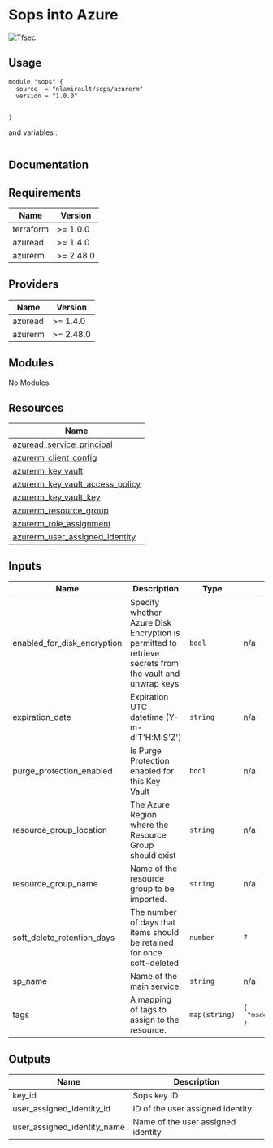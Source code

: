 # Sops into Azure

![Tfsec](https://github.com/nlamirault/terraform-azurerm-sops/workflows/Tfsec/badge.svg)

## Usage

```hcl
module "sops" {
  source  = "nlamirault/sops/azurerm"
  version = "1.0.0"


}
```

and variables :

```hcl

```

## Documentation

<!-- BEGINNING OF PRE-COMMIT-TERRAFORM DOCS HOOK -->
## Requirements

| Name | Version |
|------|---------|
| terraform | >= 1.0.0 |
| azuread | >= 1.4.0 |
| azurerm | >= 2.48.0 |

## Providers

| Name | Version |
|------|---------|
| azuread | >= 1.4.0 |
| azurerm | >= 2.48.0 |

## Modules

No Modules.

## Resources

| Name |
|------|
| [azuread_service_principal](https://registry.terraform.io/providers/hashicorp/azuread/1.4.0/docs/data-sources/service_principal) |
| [azurerm_client_config](https://registry.terraform.io/providers/hashicorp/azurerm/2.48.0/docs/data-sources/client_config) |
| [azurerm_key_vault](https://registry.terraform.io/providers/hashicorp/azurerm/2.48.0/docs/resources/key_vault) |
| [azurerm_key_vault_access_policy](https://registry.terraform.io/providers/hashicorp/azurerm/2.48.0/docs/resources/key_vault_access_policy) |
| [azurerm_key_vault_key](https://registry.terraform.io/providers/hashicorp/azurerm/2.48.0/docs/resources/key_vault_key) |
| [azurerm_resource_group](https://registry.terraform.io/providers/hashicorp/azurerm/2.48.0/docs/resources/resource_group) |
| [azurerm_role_assignment](https://registry.terraform.io/providers/hashicorp/azurerm/2.48.0/docs/resources/role_assignment) |
| [azurerm_user_assigned_identity](https://registry.terraform.io/providers/hashicorp/azurerm/2.48.0/docs/resources/user_assigned_identity) |

## Inputs

| Name | Description | Type | Default | Required |
|------|-------------|------|---------|:--------:|
| enabled\_for\_disk\_encryption | Specify whether Azure Disk Encryption is permitted to retrieve secrets from the vault and unwrap keys | `bool` | n/a | yes |
| expiration\_date | Expiration UTC datetime (Y-m-d'T'H:M:S'Z') | `string` | n/a | yes |
| purge\_protection\_enabled | Is Purge Protection enabled for this Key Vault | `bool` | n/a | yes |
| resource\_group\_location | The Azure Region where the Resource Group should exist | `string` | n/a | yes |
| resource\_group\_name | Name of the resource group to be imported. | `string` | n/a | yes |
| soft\_delete\_retention\_days | The number of days that items should be retained for once soft-deleted | `number` | `7` | no |
| sp\_name | Name of the main service. | `string` | n/a | yes |
| tags | A mapping of tags to assign to the resource. | `map(string)` | <pre>{<br>  "made-by": "terraform"<br>}</pre> | no |

## Outputs

| Name | Description |
|------|-------------|
| key\_id | Sops key ID |
| user\_assigned\_identity\_id | ID of the user assigned identity |
| user\_assigned\_identity\_name | Name of the user assigned identity |
<!-- END OF PRE-COMMIT-TERRAFORM DOCS HOOK -->
